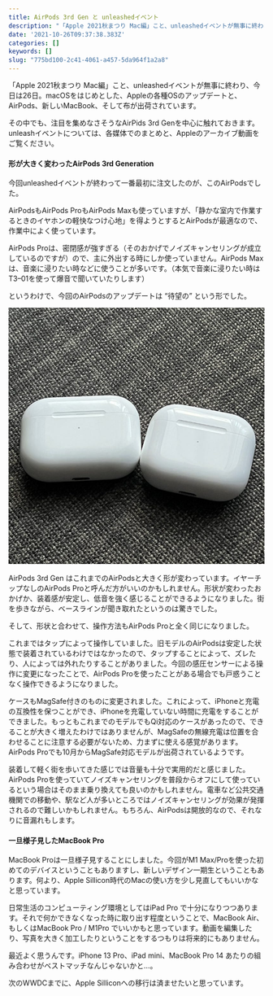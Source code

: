 ```yaml
---
title: AirPods 3rd Gen と unleashedイベント
description: "「Apple 2021秋まつり Mac編」こと、unleashedイベントが無事に終わり、今日は26日。macOSをはじめとした、Appleの各種OSのアップデートと、AirPods、新しいMacBook、そして布が出荷されています。"
date: '2021-10-26T09:37:38.383Z'
categories: []
keywords: []
slug: "775bd100-2c41-4061-a457-5da964f1a2a8"
---
```

「Apple 2021秋まつり Mac編」こと、unleashedイベントが無事に終わり、今日は26日。macOSをはじめとした、Appleの各種OSのアップデートと、AirPods、新しいMacBook、そして布が出荷されています。

その中でも、注目を集めなさそうなAirPids 3rd Genを中心に触れておきます。unleashイベントについては、各媒体でのまとめと、Appleのアーカイブ動画をご覧ください。

#### 形が大きく変わったAirPods 3rd Generation

今回unleashedイベントが終わって一番最初に注文したのが、このAirPodsでした。

AirPodsもAirPods ProもAirPods Maxも使っていますが、「静かな室内で作業するときのイヤホンの軽快なつけ心地」を得ようとするとAirPodsが最適なので、作業中によく使っています。

AirPods Proは、密閉感が強すぎる（そのおかげでノイズキャンセリングが成立しているのですが）ので、主に外出する時にしか使っていません。AirPods Maxは、音楽に浸りたい時などに使うことが多いです。（本気で音楽に浸りたい時は T3–01を使って爆音で聞いていたりします）

というわけで、今回のAirPodsのアップデートは “待望の” という形でした。

![](1__abnHbkiZbriK8zLV5Gk__jg.jpeg)

AirPods 3rd Gen はこれまでのAirPodsと大きく形が変わっています。イヤーチップなしのAirPods Proと呼んだ方がいいのかもしれません。形状が変わったおかげか、装着感が安定し、低音を強く感じることができるようになりました。街を歩きながら、ベースラインが聞き取れたというのは驚きでした。

そして、形状と合わせて、操作方法もAirPods Proと全く同じになりました。

これまではタップによって操作していました。旧モデルのAirPodsは安定した状態で装着されているわけではなかったので、タップすることによって、ズレたり、人によっては外れたりすることがありました。今回の感圧センサーによる操作に変更になったことで、AirPods Proを使ったことがある場合でも戸惑うことなく操作できるようになりました。

ケースもMagSafe付きのものに変更されました。これによって、iPhoneと充電の互換性を保つことができ、iPhoneを充電していない時間に充電をすることができました。もっともこれまでのモデルでもQi対応のケースがあったので、できることが大きく増えたわけではありませんが、MagSafeの無線充電は位置を合わせることに注意する必要がないため、力まずに使える感覚があります。AirPods Proでも10月からMagSafe対応モデルが出荷されているようです。

装着して軽く街を歩いてきた感じでは音量も十分で実用的だと感じました。AirPods Proを使っていてノイズキャンセリングを普段からオフにして使っているという場合はそのまま乗り換えても良いのかもしれません。電車など公共交通機関での移動や、駅など人が多いところではノイズキャンセリングが効果が発揮されるので難しいかもしれません。もちろん、AirPodsは開放的なので、それなりに音漏れもします。

#### 一旦様子見したMacBook Pro

MacBook Proは一旦様子見することにしました。今回がM1 Max/Proを使った初めてのデバイスということもありますし、新しいデザイン一期生ということもあります。何より、Apple Sillicon時代のMacの使い方を少し見直してもいいかなと思っています。

日常生活のコンピューティング環境としてはiPad Pro で十分になりつつあります。それで何かできなくなった時に取り出す程度ということで、MacBook Air、もしくはMacBook Pro / M1Pro でいいかもと思っています。動画を編集したり、写真を大きく加工したりということをするつもりは将来的にもありません。

最近よく思うんです。iPhone 13 Pro、iPad mini、MacBook Pro 14 あたりの組み合わせがベストマッチなんじゃないかと…。

次のWWDCまでに、Apple Silliconへの移行は済ませたいと思っています。